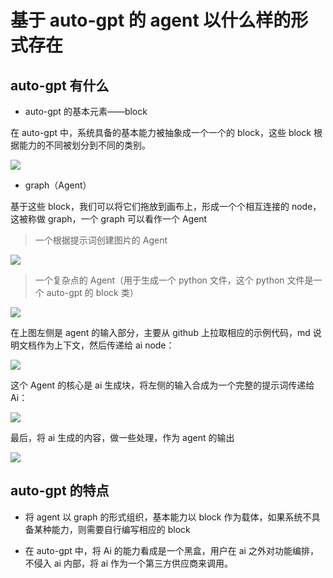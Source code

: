 # 基于 auto-gpt 的 agent 以什么样的形式存在

## auto-gpt 有什么

- auto-gpt 的基本元素——block

在 auto-gpt 中，系统具备的基本能力被抽象成一个一个的 block，这些 block 根据能力的不同被划分到不同的类别。

![](http://192.168.99.63:3000/uploads/upload_c16f9039967bb72d16f128d8ba0cecd9.png)

- graph（Agent）

基于这些 block，我们可以将它们拖放到画布上，形成一个个相互连接的 node，这被称做 graph，一个 graph 可以看作一个 Agent

> 一个根据提示词创建图片的 Agent

![](http://192.168.99.63:3000/uploads/upload_75fc7a212ea0b1f2abac685daaa9e163.png)

> 一个复杂点的 Agent（用于生成一个 python 文件，这个 python 文件是一个 auto-gpt 的 block 类）

![](http://192.168.99.63:3000/uploads/upload_9d8e3e2d7bc5f21430c841dae843b350.png)

在上图左侧是 agent 的输入部分，主要从 github 上拉取相应的示例代码，md 说明文档作为上下文，然后传递给 ai node：

![](http://192.168.99.63:3000/uploads/upload_bc68a90400f442078c580f56775d76e9.png)

这个 Agent 的核心是 ai 生成块，将左侧的输入合成为一个完整的提示词传递给 Ai：

![](http://192.168.99.63:3000/uploads/upload_a92f0c462b4355570793bce6fdd22035.png)

最后，将 ai 生成的内容，做一些处理，作为 agent 的输出

![](http://192.168.99.63:3000/uploads/upload_b50db675f1001fe525c0626a03d986c3.png)

## auto-gpt 的特点

- 将 agent 以 graph 的形式组织，基本能力以 block 作为载体，如果系统不具备某种能力，则需要自行编写相应的 block

- 在 auto-gpt 中，将 Ai 的能力看成是一个黑盒，用户在 ai 之外对功能编排，不侵入 ai 内部，将 ai 作为一个第三方供应商来调用。
